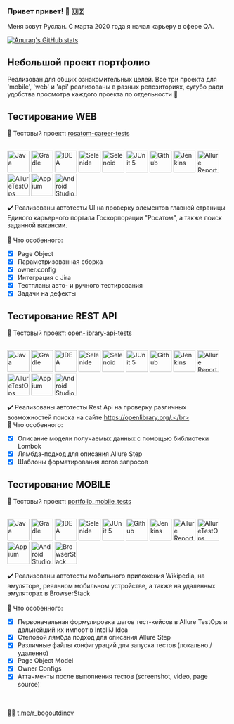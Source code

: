 ### Привет привет! :wave: :uzbekistan:
Меня зовут Руслан. С марта 2020 года я начал карьеру в сфере QA.</br>

[![Anurag's GitHub stats](https://github-readme-stats.vercel.app/api?username=ruslanbogoutdinov&show_icons=true&bg_color=00000000)](https://github.com/anuraghazra/github-readme-stats)

## Небольшой проект портфолио
Реализован для общих ознакомительных целей. Все три проекта для 'mobile', 'web' и 'api' реализованы в разных репозиториях, сугубо ради удобства просмотра каждого проекта по отдельности :slightly_smiling_face:

## Тестирование WEB
:link: Тестовый проект: <a target="_blank" href="https://github.com/ElenaSkorobodilova/rosatom-career-tests">rosatom-career-tests</a></br></br>

<a href="https://www.java.com/"><img src="/icons/Java.svg" width="50" height="50" alt="Java"/></a>
<a href="https://gradle.org/"><img src="/icons/Gradle.svg" width="50" height="50" alt="Gradle"/></a>
<a href="https://www.jetbrains.com/idea/"><img src="/icons/Intelij_IDEA.svg" width="50" height="50" alt="IDEA"/></a>
<a href="https://selenide.org/"><img src="/icons/Selenide.svg" width="50" height="50" alt="Selenide"/></a>
<a href="https://aerokube.com/selenoid/latest/"><img src="/icons/Selenoid.svg" width="50" height="50" alt="Selenoid"/></a>
<a href="https://junit.org/junit5/"><img src="/icons/JUnit5.svg" width="50" height="50" alt="JUnit 5"/></a>
<a href="https://github.com/"><img src="/icons/GitHub.svg" width="50" height="50" alt="Github"/></a>
<a href="https://www.jenkins.io/"><img src="/icons/Jenkins.svg" width="50" height="50" alt="Jenkins"/></a>
<a href="https://allurereport.org/"><img src="/icons/Allure_Report.svg" width="50" height="50" alt="Allure Report"/></a>
<a href="https://qameta.io/"><img src="/icons/AllureTestOps.svg" width="50" height="50" alt="AllureTestOps"/></a>
<a href="https://appium.io/docs/en/latest/"><img src="/icons/Appium.svg" width="50" height="50" alt="Appium"/></a>
<a href="https://developer.android.com/studio"><img src="/icons/Android-Studio.svg" width="50" height="50" alt="Android Studio"/></a>

:heavy_check_mark: Реализованы автотесты UI на проверку элементов главной страницы Единого карьерного портала Госкорпорации "Росатом", а также поиск заданной вакансии.</br></br>
:triangular_flag_on_post: Что особенного:

- [x] Page Object
- [x] Параметризованная сборка
- [x] owner.config
- [x] Интеграция с Jira
- [x] Тестпланы авто- и ручного тестирования
- [x] Задачи на дефекты

## Тестирование REST API
:link: Тестовый проект: <a target="_blank" href="https://github.com/ElenaSkorobodilova/open-library-api-tests">open-library-api-tests</a></br></br>

<a href="https://www.java.com/"><img src="/icons/Java.svg" width="50" height="50" alt="Java"/></a>
<a href="https://gradle.org/"><img src="/icons/Gradle.svg" width="50" height="50" alt="Gradle"/></a>
<a href="https://www.jetbrains.com/idea/"><img src="/icons/Intelij_IDEA.svg" width="50" height="50" alt="IDEA"/></a>
<a href="https://selenide.org/"><img src="/icons/Selenide.svg" width="50" height="50" alt="Selenide"/></a>
<a href="https://aerokube.com/selenoid/latest/"><img src="/icons/Selenoid.svg" width="50" height="50" alt="Selenoid"/></a>
<a href="https://junit.org/junit5/"><img src="/icons/JUnit5.svg" width="50" height="50" alt="JUnit 5"/></a>
<a href="https://github.com/"><img src="/icons/GitHub.svg" width="50" height="50" alt="Github"/></a>
<a href="https://www.jenkins.io/"><img src="/icons/Jenkins.svg" width="50" height="50" alt="Jenkins"/></a>
<a href="https://allurereport.org/"><img src="/icons/Allure_Report.svg" width="50" height="50" alt="Allure Report"/></a>
<a href="https://qameta.io/"><img src="/icons/AllureTestOps.svg" width="50" height="50" alt="AllureTestOps"/></a>
<a href="https://appium.io/docs/en/latest/"><img src="/icons/Appium.svg" width="50" height="50" alt="Appium"/></a>
<a href="https://developer.android.com/studio"><img src="/icons/Android-Studio.svg" width="50" height="50" alt="Android Studio"/></a>

:heavy_check_mark: Реализованы автотесты Rest Api на проверку различных возможностей поиска на сайте https://openlibrary.org/.</br></br>
:triangular_flag_on_post: Что особенного:

- [x] Описание модели получаемых данных с помощью библиотеки Lombok
- [x] Лямбда-подход для описания Allure Step
- [x] Шаблоны форматирования логов запросов

## Тестирование MOBILE
:link: Тестовый проект: <a target="_blank" href="https://github.com/ruslanbogoutdinov/portfolio_mobile_tests.git">portfolio_mobile_tests</a></br></br>

<a href="https://www.java.com/"><img src="/icons/Java.svg" width="50" height="50" alt="Java"/></a>
<a href="https://gradle.org/"><img src="/icons/Gradle.svg" width="50" height="50" alt="Gradle"/></a>
<a href="https://www.jetbrains.com/idea/"><img src="/icons/Intelij_IDEA.svg" width="50" height="50" alt="IDEA"/></a>
<a href="https://selenide.org/"><img src="/icons/Selenide.svg" width="50" height="50" alt="Selenide"/></a>
<a href="https://junit.org/junit5/"><img src="/icons/JUnit5.svg" width="50" height="50" alt="JUnit 5"/></a>
<a href="https://github.com/"><img src="/icons/GitHub.svg" width="50" height="50" alt="Github"/></a>
<a href="https://www.jenkins.io/"><img src="/icons/Jenkins.svg" width="50" height="50" alt="Jenkins"/></a>
<a href="https://allurereport.org/"><img src="/icons/Allure_Report.svg" width="50" height="50" alt="Allure Report"/></a>
<a href="https://qameta.io/"><img src="/icons/AllureTestOps.svg" width="50" height="50" alt="AllureTestOps"/></a>
<a href="https://appium.io/docs/en/latest/"><img src="/icons/Appium.svg" width="50" height="50" alt="Appium"/></a>
<a href="https://developer.android.com/studio"><img src="/icons/Android-Studio.svg" width="50" height="50" alt="Android Studio"/></a>
<a href="https://www.browserstack.com/"><img src="/icons/Browserstack.svg" width="50" height="50" alt="BrowserStack"/></a>

:heavy_check_mark: Реализованы автотесты мобильного приложения Wikipedia, на эмуляторе, реальном мобильном устройстве, а также на удаленных эмуляторах в BrowserStack</br></br>
:triangular_flag_on_post: Что особенного:

- [x] Первоначальная формулировка шагов тест-кейсов в Allure TestOps и дальнейший их импорт в IntelliJ Idea
- [x] Степовой лямбда подход для описания Allure Step
- [x] Различные файлы конфигураций для запуска тестов (локально / удаленно)
- [x] Page Object Model
- [x] Owner Configs
- [x] Аттачменты после выполнения тестов (screenshot, video, page source)

</br></br>
:technologist: <a target="_blank" href="https://t.me/r_bogoutdinov">t.me/r_bogoutdinov</a>
